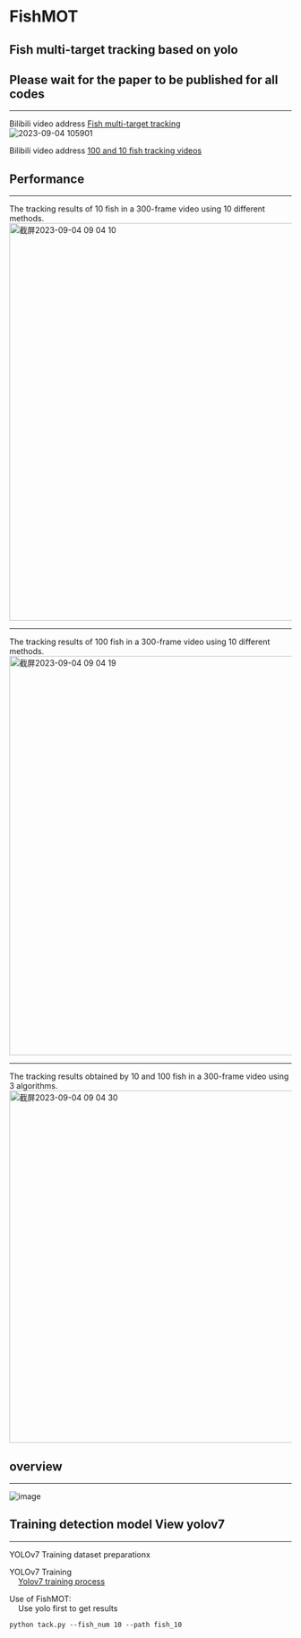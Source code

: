 # FishMOT
## Fish multi-target tracking based on yolo
## Please wait for the paper to be published for all codes

---
Bilibili video address [Fish multi-target tracking](https://www.bilibili.com/video/BV1Ap4y1n7XW/)<br>
![2023-09-04 105901](https://github.com/gakkistar/FishMOT/assets/92698686/c2079038-846e-4ac9-a2c9-a33fa31a83d6)

Bilibili video address [100 and 10 fish tracking videos](https://www.bilibili.com/video/BV1SV411T7r9/)

## Performance
---
The tracking results of 10 fish in a 300-frame video using 10 different methods.
<img width="710" alt="截屏2023-09-04 09 04 10" src="https://github.com/gakkistar/FishMOT/assets/92698686/0024af03-f073-42e2-ab55-b76b1d4ac352">

---
The tracking results of 100 fish in a 300-frame video using 10 different methods.
<img width="713" alt="截屏2023-09-04 09 04 19" src="https://github.com/gakkistar/FishMOT/assets/92698686/ca87e720-0b35-4ee4-a211-d00bf7bd6384">

---
The tracking results obtained by 10 and 100 fish in a 300-frame video using 3 algorithms.
<img width="629" alt="截屏2023-09-04 09 04 30" src="https://github.com/gakkistar/FishMOT/assets/92698686/c214d095-9608-48e9-9d92-171faab47213">

## overview

---
![image](https://github.com/gakkistar/FishMOT/assets/92698686/a5a7c3eb-1928-4f63-9270-b662bc5d3ff7)



## Training detection model View yolov7

---
YOLOv7 Training dataset preparationx

YOLOv7 Training<br>
&nbsp;&nbsp;&nbsp;&nbsp;[Yolov7 training process](https://github.com/WongKinYiu/yolov7)

Use of FishMOT:<br>
&nbsp;&nbsp;&nbsp;&nbsp;Use yolo first to get results
```commandline
python tack.py --fish_num 10 --path fish_10
```
    
